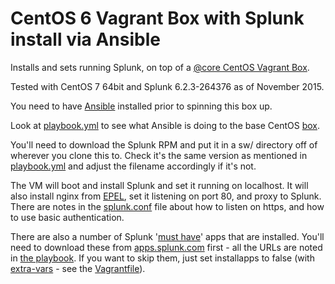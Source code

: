 # CentOS 6 Vagrant Box with Splunk install via Ansible

Installs and sets running Splunk, on top of a [@core CentOS Vagrant Box](http://vntx.cc/boxes/centos65.box).

Tested with CentOS 7 64bit and Splunk 6.2.3-264376 as of November 2015.

You need to have [Ansible](http://ansible.com) installed prior to spinning this box up.

Look at [playbook.yml](http://github.com/phips/splunkbox/blob/master/playbook.yml) to see what Ansible is doing to the base CentOS [box](http://docs.vagrantup.com/v2/virtualbox/boxes.html).

You'll need to download the Splunk RPM and put it in a sw/ directory off of wherever you clone this to. Check it's the same version as mentioned in [playbook.yml](http://github.com/phips/splunkbox/blob/master/playbook.yml) and adjust the filename accordingly if it's not.

The VM will boot and install Splunk and set it running on localhost. It will also install nginx from [EPEL](https://fedoraproject.org/wiki/EPEL), set it listening on port 80, and proxy to Splunk. There are notes in the [splunk.conf](http://github.com/phips/splunkbox/blob/master/templates/splunk.conf.j2) file about how to listen on https, and how to use basic authentication.

There are also a number of Splunk '[must have](http://wiki.splunk.com/Things_I_wish_I_knew_then)' apps that are installed. You'll need to download these from [apps.splunk.com]() first - all the URLs are noted in [the playbook](http://github.com/phips/splunkbox/blob/master/playbook.yml). If you want to skip them, just set installapps to false (with [extra-vars](http://docs.ansible.com/playbooks_variables.html#passing-variables-on-the-command-line) - see the [Vagrantfile](http://github.com/phips/splunkbox/blob/master/Vagrantfile)).
